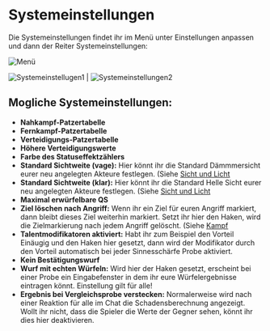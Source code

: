 # Systemeinstellungen
Die Systemeinstellungen findet ihr im Menü unter Einstellungen anpassen und dann der Reiter Systemeinstellungen:  
 
 ![Menü](https://user-images.githubusercontent.com/80099175/114196817-024e8380-9952-11eb-88f0-06f6f3e3dcf2.png)  
 
 ![Systemeinstellugen1](https://user-images.githubusercontent.com/80099175/140312442-7c5bd75b-1d20-4494-be8a-8ccd9ac52837.png) | ![Systemeinstellungen2](https://user-images.githubusercontent.com/80099175/140312633-54daca48-0016-442a-b2c9-35458cde9e4c.png)

  
## Mogliche Systemeinstellungen:  
* **Nahkampf-Patzertabelle** 
* **Fernkampf-Patzertabelle**
* **Verteidigungs-Patzertabelle** 
* **Höhere Verteidigungswerte**
* **Farbe des Statuseffektzählers**
* **Standard Sichtweite (vage):** Hier könnt ihr die Standard Dämmmersicht eurer neu angelegten Akteure festlegen. (Siehe [Sicht und Licht](https://github.com/Plushtoast/dsa5-foundryVTT/wiki/de-Sicht_und_Licht)
* **Standard Sichtweite (klar):** Hier könnt ihr die Standard Helle Sicht eurer neu angelegten Akteure festlegen. (Siehe [Sicht und Licht](https://github.com/Plushtoast/dsa5-foundryVTT/wiki/de-Sicht_und_Licht)
* **Maximal erwürfelbare QS**
* **Ziel löschen nach Angriff:** Wenn ihr ein Ziel für euren Angriff markiert, dann bleibt dieses Ziel weiterhin markiert. Setzt ihr hier den Haken, wird die Zielmarkierung nach jedem Angriff gelöscht. (Siehe [Kampf](https://github.com/Plushtoast/dsa5-foundryVTT/wiki/de-Kampf)
* **Talentmodifikatoren aktiviert:** Habt ihr zum Beispiel den Vorteil Einäugig und den Haken hier gesetzt, dann wird der Modifikator durch den Vorteil automatisch bei jeder Sinnesschärfe Probe aktiviert.
* **Kein Bestätigungswurf**
* **Wurf mit echten Würfeln:** Wird hier der Haken gesetzt, erscheint bei einer Probe ein Eingabefenster in dem ihr eure Würfelergebnisse eintragen könnt. Einstellung gilt für alle!
* **Ergebnis bei Vergleichsprobe verstecken:** Normalerweise wird nach einer Reaktion für alle im Chat die Schadensberechnung angezeigt. Wollt ihr nicht, dass die Spieler die Werte der Gegner sehen, könnt ihr dies hier deaktivieren.
